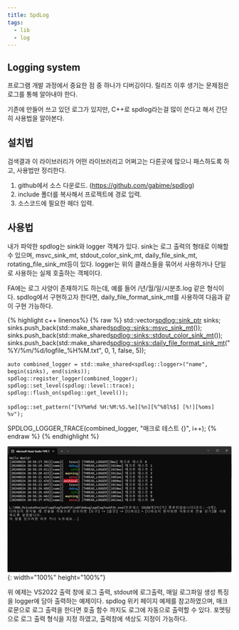 ```yaml
---
title: SpdLog
tags:
  - lib
  - log
---
```


## Logging system
<!--more-->
프로그램 개발 과정에서 중요한 점 중 하나가 디버깅이다.
릴리즈 이후 생기는 문제점은 로그를 통해 알아내야 한다.

기존에 만들어 쓰고 있던 로그가 있지만, C++로 spdlog라는걸 많이 쓴다고 해서 간단히 사용법을 알아본다.

## 설치법
 검색결과 이 라이브러리가 어떤 라이브러리고 어쩌고는 다른곳에 많으니 패스하도록 하고, 사용법만 정리한다.

 1. github에서 소스 다운로드. (https://github.com/gabime/spdlog)
 2. include 폴더를 복사해서 프로젝트에 경로 입력.
 3. 소스코드에 필요한 헤더 입력.

 ## 사용법

  내가 파악한 spdlog는 sink와 logger 객체가 있다.
  sink는 로그 출력의 형태로 이해할 수 있으며, msvc_sink_mt, stdout_color_sink_mt, daily_file_sink_mt, rotating_file_sink_mt등이 있다.
  logger는 위의 클래스들을 묶어서 사용하거나 단일로 사용하는 실제 호출하는 객체이다.

  FA에는 로그 사양이 존재하기도 하는데, 예를 들어 /년/월/일/시분초.log 같은 형식이다.
  spdlog에서 구현하고자 한다면, daily_file_format_sink_mt를 사용하여 다음과 같이 구현 가능하다.

{% highlight c++ linenos%}
  {% raw %}
  std::vector<spdlog::sink_ptr> sinks;
	sinks.push_back(std::make_shared<spdlog::sinks::msvc_sink_mt>());
	sinks.push_back(std::make_shared<spdlog::sinks::stdout_color_sink_mt>());
	sinks.push_back(std::make_shared<spdlog::sinks::daily_file_format_sink_mt>("%Y/%m/%d/logfile_%H%M.txt", 0, 1, false, 5));

	auto combined_logger = std::make_shared<spdlog::logger>("name", begin(sinks), end(sinks));
	spdlog::register_logger(combined_logger);
	spdlog::set_level(spdlog::level::trace);
	spdlog::flush_on(spdlog::get_level());

	spdlog::set_pattern("[%Y%m%d %H:%M:%S.%e][%n][%^%8l%$] [%!][%oms] %v");

  SPDLOG_LOGGER_TRACE(combined_logger, "매크로 테스트 {}", i++);
  {% endraw %}
{% endhighlight %}

![로그창예시](/img/post/20240824/log출력.png){: width="100%" height="100%"}

위 예제는 VS2022 출력 창에 로그 출력, stdout에 로그출력, 매일 로그파일 생성 특징을 logger에 담아 출력하는 예제이다.
spdlog 위키 페이지 예제를 참고하였으며, 매크로문으로 로그 출력을 한다면 호출 함수 까지도 로그에 자동으로 출력할 수 있다.
포멧팅으로 로그 출력 형식을 지정 하였고, 출력창에 색상도 지정이 가능하다.